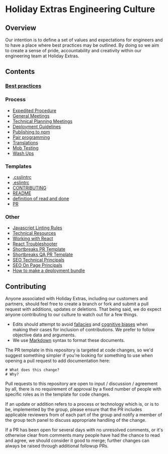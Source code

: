 # Holiday Extras Engineering Culture

## Overview

Our intention is to define a set of values and expectations for engineers and to have a place where best practices may be outlined. By doing so we aim to create a sense of pride, accountability and creativity within our engineering team at Holiday Extras.

## Contents

### [Best practices](/best-practices)

### Process

- [Expedited Procedure](expedited-procedure.md)
- [General Meetings](general-meetings.md)
- [Technical Planning Meetings](technical-planning-meeting.md)
- [Deployment Guidelines](deployment-guidelines.md)
- [Publishing to npm](publishing-to-npm.md)
- [Pair programming](pairing.md)
- [Translations](translations.md)
- [Mob Testing](mob-testing.md)
- [Wash Ups](wash-ups.md)

### Templates

- [.csslintrc](/templates/.csslintrc)
- [.eslintrc](/templates/.eslintrc)
- [CONTRIBUTING](/templates/CONTRIBUTING-template.md)
- [README](templates/README-template.md)
- [definition of read and done](templates/definition-of-ready-and-done.md)
- [PR](templates/pr-template.md)

### Other

- [Javascript Linting Rules](javascript-linting-rules.md)
- [Technical Resources](technical-resources.md)
- [Working with React](working-with-react.md)
- [React Troubleshooter](react-troubleshooter.md)
- [Shortbreaks PR Template](shortbreaks/pr-template.md)
- [Shortbreaks QA PR Template](shortbreaks/pr-qa-template.md)
- [SEO Technical Principals](seo/technical-seo.md)
- [SEO On Page Principals](seo/on-page-seo.md)
- [How to make a deployment bundle](deployment-bundle-steps.md)

## Contributing

Anyone associated with Holiday Extras, including our customers and partners, should feel free to create a branch or fork and submit a pull request with additions, updates or deletions. That being said, we do expect anyone contributing to our culture to watch out for a few things.

- Edits should attempt to avoid [fallacies](http://en.wikipedia.org/wiki/List_of_fallacies) and [cognitive biases](http://en.wikipedia.org/wiki/List_of_cognitive_biases) when making their cases for inclusion of contributions. We prefer to follow objective data and arguments.
- We use [Markdown](http://daringfireball.net/projects/markdown/syntax) syntax to format these documents.

The PR template in this repository is targeted at code changes, so we'd suggest something simpler if you're looking for something to use when opening a pull request to add documentation here:

```
# What does this change?
# Why?
```

Pull requests to this repository are open to input / discussion / agreement by all, there is no requirement of approval by a fixed number of people with specific roles as in the template for code changes.

If an update or addition refers to a process or technology which is, or is to be, implemented by the group, please ensure that the PR includes applicable reviewers from of each part of the group and notify a member of the group tech panel to discuss appropriate handling of the change.

If a PR has been open for several days with no unresolved comments, or it's otherwise clear from comments many people have had the chance to read and agree, we should consider it good to merge; further changes can always be raised through additional followup PRs.

